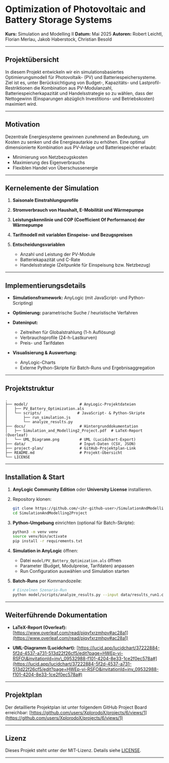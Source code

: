 # Optimization of Photovoltaic and Battery Storage Systems

**Kurs:** Simulation and Modelling II
**Datum:** Mai 2025
**Autoren:** Robert Leichtl, Florian Merlau, Jakob Haberstock, Christian Besold

---

## Projektübersicht

In diesem Projekt entwickeln wir ein simulationsbasiertes Optimierungsmodell für Photovoltaik- (PV) und Batteriespeichersysteme. Ziel ist es, unter Berücksichtigung von Budget-, Kapazitäts- und Lastprofil-Restriktionen die Kombination aus PV-Modulanzahl, Batteriespeicherkapazität und Handelsstrategie so zu wählen, dass der Nettogewinn (Einsparungen abzüglich Investitions- und Betriebskosten) maximiert wird.

---

## Motivation

Dezentrale Energiesysteme gewinnen zunehmend an Bedeutung, um Kosten zu senken und die Energie­autarkie zu erhöhen. Eine optimal dimensionierte Kombination aus PV-Anlage und Batteriespeicher erlaubt:

* Minimierung von Netzbezugskosten
* Maximierung des Eigenverbrauchs
* Flexiblen Handel von Überschuss­energie

---

## Kernelemente der Simulation

1. **Saisonale Einstrahlungsprofile**
2. **Stromverbrauch von Haushalt, E-Mobilität und Wärmepumpe**
3. **Leistungskennlinie und COP (Coefficient Of Performance) der Wärmepumpe**
4. **Tarifmodell mit variablen Einspeise- und Bezugspreisen**
5. **Entscheidungsvariablen**

   * Anzahl und Leistung der PV-Module
   * Batterie­kapazität und C-Rate
   * Handelsstrategie (Zeitpunkte für Einspeisung bzw. Netzbezug)

---

## Implementierungsdetails

* **Simulationsframework:** AnyLogic (mit JavaScript- und Python-Scripting)
* **Optimierung:** parametrische Suche / heuristische Verfahren
* **Dateninput:**

  * Zeitreihen für Globalstrahlung (1-h Auflösung)
  * Verbrauchsprofile (24-h-Lastkurven)
  * Preis- und Tarifdaten
* **Visualisierung & Auswertung:**

  * AnyLogic-Charts
  * Externe Python-Skripte für Batch-Runs und Ergebnis­aggregation

---

## Projektstruktur

```
.
├── model/                       # AnyLogic-Projektdateien
│   ├── PV_Battery_Optimization.als
│   └── scripts/                # JavaScript- & Python-Skripte
│       ├── run_simulation.js
│       └── analyze_results.py
├── docs/                        # Hintergrunddokumentation
│   ├── Simulation_and_Modelling2_Project.pdf  # LaTeX-Report (Overleaf)
│   └── UML_Diagramm.png         # UML (Lucidchart-Export)
├── data/                        # Input-Daten (CSV, JSON)
├── project-plan/                # GitHub-Projektplan-Link
├── README.md                    # Projekt-Übersicht
└── LICENSE
```

---

## Installation & Start

1. **AnyLogic Community Edition** oder **University License** installieren.

2. Repository klonen:

   ```bash
   git clone https://github.com/<ihr-github-user>/SimulationAndModelling2Project.git
   cd SimulationAndModelling2Project
   ```

3. **Python-Umgebung** einrichten (optional für Batch-Skripte):

   ```bash
   python3 -m venv venv
   source venv/bin/activate
   pip install -r requirements.txt
   ```

4. **Simulation in AnyLogic** öffnen:

   * Datei `model/PV_Battery_Optimization.als` öffnen
   * Parameter (Budget, Modulpreise, Tarifdaten) anpassen
   * Run Configuration auswählen und Simulation starten

5. **Batch-Runs** per Kommandozeile:

   ```bash
   # Einzelnen Szenario-Run
   python model/scripts/analyze_results.py --input data/results_run1.csv
   ```

---

## Weiterführende Dokumentation

* **LaTeX-Report (Overleaf):**
  [https://www.overleaf.com/read/pjqyfxrzmhpv#ac28a1](https://www.overleaf.com/read/pjqyfxrzmhpv#ac28a1)

* **UML-Diagramm (Lucidchart):**
  [https://lucid.app/lucidchart/37222884-5f2d-4537-a731-513d22f26cf5/edit?page=HWEp-vi-RSFO\&invitationId=inv\_09532988-f101-4204-8e33-1ce2f0ec578a#](https://lucid.app/lucidchart/37222884-5f2d-4537-a731-513d22f26cf5/edit?page=HWEp-vi-RSFO&invitationId=inv_09532988-f101-4204-8e33-1ce2f0ec578a#)

---

## Projektplan

Der detaillierte Projektplan ist unter folgendem GitHub Project Board erreichbar:
[https://github.com/users/XplorodoX/projects/6/views/1](https://github.com/users/XplorodoX/projects/6/views/1)

---

## Lizenz

Dieses Projekt steht unter der MIT-Lizenz. Details siehe [LICENSE](LICENSE).

---
